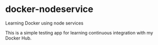 # docker-nodeservice
Learning Docker using node services

This is a simple testing app for learning continuous integration with my Docker Hub.
